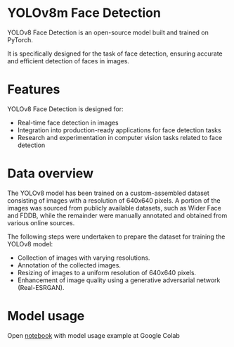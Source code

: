# YOLOv8m Face Detection

YOLOv8 Face Detection is an open-source model built and trained on PyTorch. 

It is specifically designed for the task of face detection, ensuring accurate and efficient detection of faces in images.

# Features
YOLOv8 Face Detection is designed for:

* Real-time face detection in images
* Integration into production-ready applications for face detection tasks
* Research and experimentation in computer vision tasks related to face detection

# Data overview

The YOLOv8 model has been trained on a custom-assembled dataset consisting of images with a resolution of 640x640 pixels. A portion of the images was sourced from publicly available datasets, such as Wider Face and FDDB, while the remainder were manually annotated and obtained from various online sources.

The following steps were undertaken to prepare the dataset for training the YOLOv8 model:

* Collection of images with varying resolutions.
* Annotation of the collected images.
* Resizing of images to a uniform resolution of 640x640 pixels.
* Enhancement of image quality using a generative adversarial network (Real-ESRGAN).

# Model usage

Open [notebook](https://colab.research.google.com/drive/1LcrJfTsC_CDC2DUgko5_to1ufcNJ3T18#scrollTo=79XnCgP3GnPv) with model usage example at Google Colab
